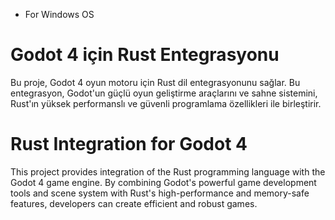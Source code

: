 * For Windows OS

# Godot 4 için Rust Entegrasyonu

Bu proje, Godot 4 oyun motoru için Rust dil entegrasyonunu sağlar. Bu entegrasyon, Godot'un güçlü oyun geliştirme araçlarını ve sahne sistemini, Rust'ın yüksek performanslı ve güvenli programlama özellikleri ile birleştirir.


# Rust Integration for Godot 4
This project provides integration of the Rust programming language with the Godot 4 game engine. By combining Godot's powerful game development tools and scene system with Rust's high-performance and memory-safe features, developers can create efficient and robust games.

